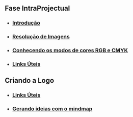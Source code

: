 


## Fase IntraProjectual

- ### [Introdução](Fase-anteprojectual/introducao.md)

- ### [Resolução de Imagens](Fase-anteprojectual/resolucao-imagens.md)

- ### [Conhecendo os modos de cores RGB e CMYK](Fase-anteprojectual/modos-cores.md)

- ### [Links Úteis](Fase-anteprojectual/links-uteis.md)

## Criando a Logo

- ### [Links Úteis](Criando-logo/atalhos-uteis.md)

- ### [Gerando ideias com o mindmap](Criando-logo/mindmap.md)